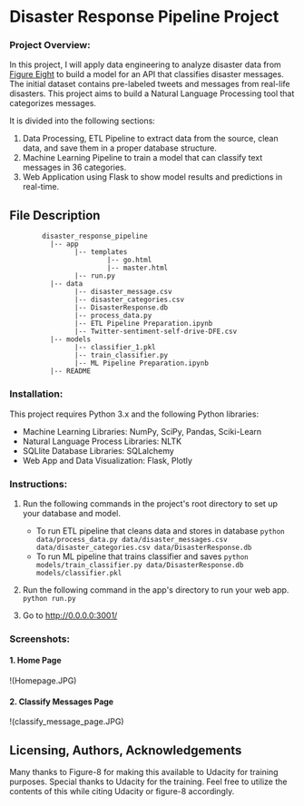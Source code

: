 # Disaster Response Pipeline Project

### Project Overview:

In this project, I will apply data engineering to analyze disaster data from [Figure Eight](https://www.figure-eight.com/) to build a model for an API that classifies disaster messages. The initial dataset contains pre-labeled tweets and messages from real-life disasters. This project aims to build a Natural Language Processing tool that categorizes messages.

It is divided into the following sections:

1. Data Processing, ETL Pipeline to extract data from the source, clean data, and save them in a proper database structure.
2. Machine Learning Pipeline to train a model that can classify text messages in 36 categories.
3. Web Application using Flask to show model results and predictions in real-time.

## File Description
~~~~~~~
        disaster_response_pipeline
          |-- app
                |-- templates
                        |-- go.html
                        |-- master.html
                |-- run.py
          |-- data
                |-- disaster_message.csv
                |-- disaster_categories.csv
                |-- DisasterResponse.db
                |-- process_data.py
                |-- ETL Pipeline Preparation.ipynb
                |-- Twitter-sentiment-self-drive-DFE.csv
          |-- models
                |-- classifier_1.pkl
                |-- train_classifier.py
                |-- ML Pipeline Preparation.ipynb
          |-- README
~~~~~~~
### Installation:

This project requires Python 3.x and the following Python libraries:

* Machine Learning Libraries: NumPy, SciPy, Pandas, Sciki-Learn
* Natural Language Process Libraries: NLTK
* SQLlite Database Libraries: SQLalchemy
* Web App and Data Visualization: Flask, Plotly

### Instructions:
1. Run the following commands in the project's root directory to set up your database and model.

    - To run ETL pipeline that cleans data and stores in database
        `python data/process_data.py data/disaster_messages.csv data/disaster_categories.csv data/DisasterResponse.db`
    - To run ML pipeline that trains classifier and saves
        `python models/train_classifier.py data/DisasterResponse.db models/classifier.pkl`

2. Run the following command in the app's directory to run your web app.
    `python run.py`

3. Go to http://0.0.0.0:3001/

### Screenshots:

#### 1. Home Page
!(Homepage.JPG)

#### 2. Classify Messages Page
!(classify_message_page.JPG)

## Licensing, Authors, Acknowledgements
Many thanks to Figure-8 for making this available to Udacity for training purposes. Special thanks to Udacity for the training. Feel free to utilize the contents of this while citing Udacity or figure-8 accordingly.
